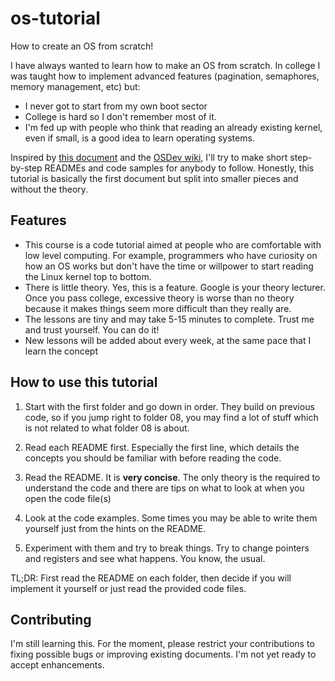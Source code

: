 os-tutorial
===========

How to create an OS from scratch!

I have always wanted to learn how to make an OS from scratch. In college I was taught
how to implement advanced features (pagination, semaphores, memory management, etc)
but:

- I never got to start from my own boot sector
- College is hard so I don't remember most of it.
- I'm fed up with people who think that reading an already existing kernel, even if small, is 
a good idea to learn operating systems.

Inspired by [this document](http://www.cs.bham.ac.uk/~exr/lectures/opsys/10_11/lectures/os-dev.pdf)
and the [OSDev wiki](http://wiki.osdev.org/), I'll try to make short step-by-step READMEs and
code samples for anybody to follow. Honestly, this tutorial is basically the first document but
split into smaller pieces and without the theory.


Features
--------

- This course is a code tutorial aimed at people who are comfortable with low level computing. For example,
programmers who have curiosity on how an OS works but don't have the time or willpower to start reading the Linux kernel
top to bottom.
- There is little theory. Yes, this is a feature. Google is your theory lecturer. Once you pass college, 
excessive theory is worse than no theory because it makes things seem more difficult than they really are.
- The lessons are tiny and may take 5-15 minutes to complete. Trust me and trust yourself. You can do it!
- New lessons will be added about every week, at the same pace that I learn the concept


How to use this tutorial
------------------------

1. Start with the first folder and go down in order. They build on previous code, so if 
you jump right to folder 08, you may find a lot of stuff which is not related
to what folder 08 is about.

2. Read each README first. Especially the first line, which details the concepts you should be familiar with
before reading the code.

3. Read the README. It is **very concise**. The only theory is the required to understand the code and there
are tips on what to look at when you open the code file(s)

4. Look at the code examples. Some times you may be able to write them yourself just from the hints on the README.

5. Experiment with them and try to break things. Try to change pointers and registers and see what happens. You know, the usual.


TL;DR: First read the README on each folder, then decide if you will
implement it yourself or just read the provided code files.


Contributing
------------

I'm still learning this. For the moment, please restrict your contributions to fixing possible bugs
or improving existing documents. I'm not yet ready to accept enhancements.

